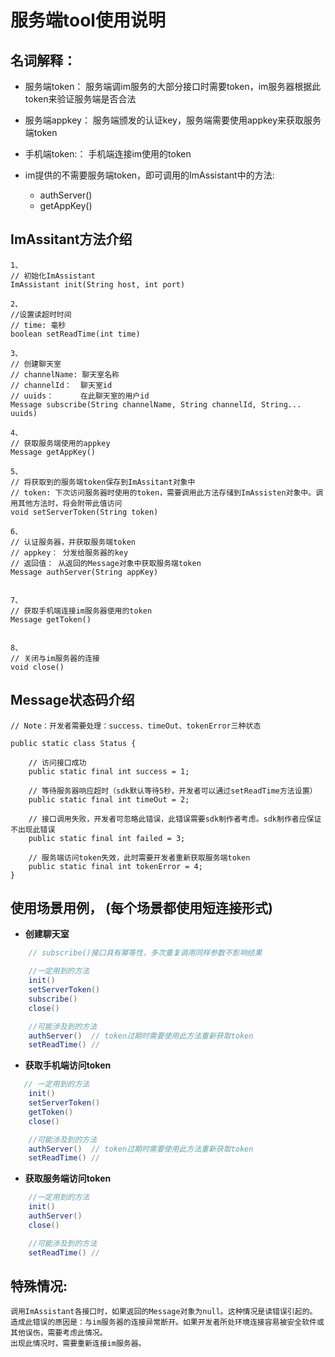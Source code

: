 
# 服务端tool使用说明


## 名词解释：

* 服务端token： 服务端调im服务的大部分接口时需要token，im服务器根据此token来验证服务端是否合法
* 服务端appkey： 服务端颁发的认证key，服务端需要使用appkey来获取服务端token
* 手机端token:： 手机端连接im使用的token

* im提供的不需要服务端token，即可调用的ImAssistant中的方法:  

    * authServer()
    * getAppKey()


## ImAssitant方法介绍  

    1、
    // 初始化ImAssistant  
    ImAssistant init(String host, int port)  

    2、
    //设置读超时时间
    // time: 毫秒
    boolean setReadTime(int time)  

    3、
    // 创建聊天室 
    // channelName: 聊天室名称
    // channelId：  聊天室id
    // uuids：      在此聊天室的用户id
    Message subscribe(String channelName, String channelId, String... uuids)

    4、
    // 获取服务端使用的appkey
    Message getAppKey()

    5、
    // 将获取到的服务端token保存到ImAssitant对象中
    // token: 下次访问服务器时使用的token，需要调用此方法存储到ImAssisten对象中。调用其他方法时，将会附带此值访问
    void setServerToken(String token)

    6、
    // 认证服务器，并获取服务端token
    // appkey： 分发给服务器的key
    // 返回值： 从返回的Message对象中获取服务端token
    Message authServer(String appKey)


    7、
    // 获取手机端连接im服务器使用的token
    Message getToken()


    8、
    // 关闭与im服务器的连接
    void close()


## Message状态码介绍


    // Note：开发者需要处理：success、timeOut、tokenError三种状态

    public static class Status {

        // 访问接口成功
        public static final int success = 1;

        // 等待服务器响应超时（sdk默认等待5秒，开发者可以通过setReadTime方法设置）
        public static final int timeOut = 2;

        // 接口调用失败，开发者可忽略此错误，此错误需要sdk制作者考虑。sdk制作者应保证不出现此错误
        public static final int failed = 3;

        // 服务端访问token失效，此时需要开发者重新获取服务端token
        public static final int tokenError = 4;
    }



## 使用场景用例， (每个场景都使用短连接形式)

* **创建聊天室**
```java
    // subscribe()接口具有幂等性，多次重复调用同样参数不影响结果

    //一定用到的方法
    init()
    setServerToken()
    subscribe()
    close()

    //可能涉及到的方法
    authServer()  // token过期时需要使用此方法重新获取token
    setReadTime() //
```

* **获取手机端访问token**
```java
   // 一定用到的方法
    init()
    setServerToken()
    getToken()
    close()

    //可能涉及到的方法
    authServer()  // token过期时需要使用此方法重新获取token
    setReadTime() //
```

* **获取服务端访问token**
```java
    //一定用到的方法
    init()
    authServer()
    close()

    //可能涉及到的方法
    setReadTime() //


```

## 特殊情况:
    调用ImAssistant各接口时，如果返回的Message对象为null。这种情况是读错误引起的。
    造成此错误的原因是：与im服务器的连接异常断开。如果开发者所处环境连接容易被安全软件或其他误伤，需要考虑此情况。
    出现此情况时，需要重新连接im服务器。






